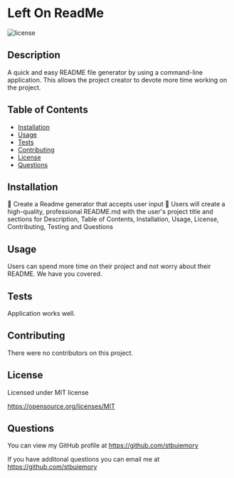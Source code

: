 # Left On ReadMe

  ![license](https://img.shields.io/static/v1?label=license&message=MIT&color=brightgreen)
 
 ## Description
 A quick and easy README file generator by using a command-line application. This allows the project creator to devote more time working on the project.

 
 ## Table of Contents
 
 * [Installation](#installation)
 * [Usage](#usage)
 * [Tests](#Tests)
 * [Contributing](#Contributing)
 * [License](#License)
 * [Questions](#Questions)
 
 ## Installation
 🔹 Create a Readme generator that accepts user input
🔹 Users will create a high-quality, professional README.md with the user's project title and sections for Description, Table of Contents, Installation, Usage, License, Contributing, Testing and Questions
 
 ## Usage
 Users can spend more time on their project and not worry about their README.  We have you covered.

 ## Tests
 Application works well.
 
 ## Contributing
 There were no contributors on this project.
 
 ## License
Licensed under MIT license

https://opensource.org/licenses/MIT
 
 ## Questions
 You can view my GitHub profile at https://github.com/stbuiemory
 
 If you have additonal questions you can email me at https://github.com/stbuiemory 